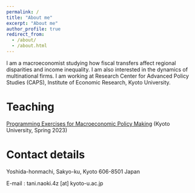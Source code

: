 ```yaml
---
permalink: /
title: "About me"
excerpt: "About me"
author_profile: true
redirect_from: 
  - /about/
  - /about.html
---
```


I am a macroeconomist studying how fiscal transfers affect regional disparities and income inequality. I am also interested in the dynamics of multinational firms. I am working at Research Center for Advanced Policy Studies (CAPS), Institute of Economic Research, Kyoto University.

Teaching
======
[Programming Exercises for Macroeconomic Policy Making](https://github.com/Naoki-Tani/programming_lecture_kyoto_univ) (Kyoto University, Spring 2023)


Contact details
======
Yoshida-honmachi, Sakyo-ku, Kyoto
606-8501 Japan

E-mail : tani.naoki.4z [at] kyoto-u.ac.jp
